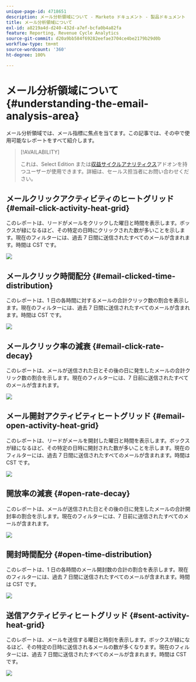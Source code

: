 ```yaml
---
unique-page-id: 4718651
description: メール分析領域について - Marketo ドキュメント - 製品ドキュメント
title: メール分析領域について
exl-id: a8219a4d-d240-432d-a7ef-bcfa0b4a82fa
feature: Reporting, Revenue Cycle Analytics
source-git-commit: d20a9bb584f69282eefae3704ce4be2179b29d0b
workflow-type: tm+mt
source-wordcount: '360'
ht-degree: 100%

---
```


# メール分析領域について {#understanding-the-email-analysis-area}

メール分析領域では、メール指標に焦点を当てます。この記事では、その中で使用可能なレポートをすべて紹介します。

>[!AVAILABILITY]
>
>これは、Select Edition または[収益サイクルアナリティクス](https://www.marketo.com/global-enterprise/marketo-revenue-cycle-analytics/)アドオンを持つユーザーが使用できます。詳細は、セールス担当者にお問い合わせください。

## メールクリックアクティビティのヒートグリッド {#email-click-activity-heat-grid}

このレポートは、リードがメールをクリックした曜日と時間を表示します。ボックスが緑になるほど、その特定の日時にクリックされた数が多いことを示します。現在のフィルターには、過去 7 日間に送信されたすべてのメールが含まれます。時間は CST です。

![](assets/image2015-5-6-17-3a17-3a34.png)

## メールクリック時間配分 {#email-clicked-time-distribution}

このレポートは、1 日の各時間に対するメールの合計クリック数の割合を表示します。現在のフィルターには、過去 7 日間に送信されたすべてのメールが含まれます。時間は CST です。

![](assets/image2015-5-6-17-3a20-3a55.png)

## メールクリック率の減衰 {#email-click-rate-decay}

このレポートは、メールが送信された日とその後の日に発生したメールの合計クリック数の割合を示します。現在のフィルターには、7 日前に送信されたすべてのメールが含まれます。

![](assets/image2015-5-6-17-3a26-3a50.png)

## メール開封アクティビティヒートグリッド {#email-open-activity-heat-grid}

このレポートは、リードがメールを開封した曜日と時間を表示します。ボックスが緑になるほど、その特定の日時に開封された数が多いことを示します。現在のフィルターには、過去 7 日間に送信されたすべてのメールが含まれます。時間は CST です。

![](assets/image2015-5-6-17-3a30-3a35.png)

## 開放率の減衰 {#open-rate-decay}

このレポートは、メールが送信された日とその後の日に発生したメールの合計開封率の割合を示します。現在のフィルターには、7 日前に送信されたすべてのメールが含まれます。

![](assets/image2015-5-6-17-3a37-3a25.png)

## 開封時間配分 {#open-time-distribution}

このレポートは、1 日の各時間のメール開封数の合計の割合を表示します。現在のフィルターには、過去 7 日間に送信されたすべてのメールが含まれます。時間は CST です。

![](assets/image2015-5-6-17-3a39-3a15.png)

## 送信アクティビティヒートグリッド {#sent-activity-heat-grid}

このレポートは、メールを送信する曜日と時刻を表示します。ボックスが緑になるほど、その特定の日時に送信されるメールの数が多くなります。現在のフィルターには、過去 7 日間に送信されたすべてのメールが含まれます。時間は CST です。

![](assets/seven.png)

